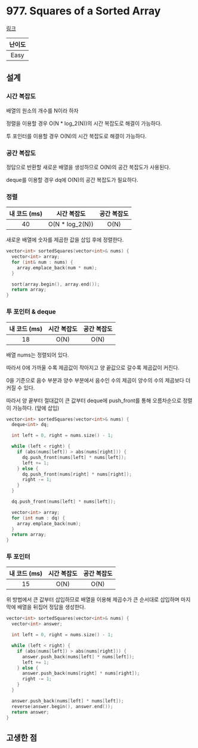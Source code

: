 # 977. Squares of a Sorted Array

[링크](https://leetcode.com/problems/squares-of-a-sorted-array/)

| 난이도 |
| :----: |
|  Easy  |

## 설계

### 시간 복잡도

배열의 원소의 개수를 N이라 하자

정렬을 이용할 경우 O(N \* log_2(N))의 시간 복잡도로 해결이 가능하다.

투 포인터를 이용할 경우 O(N)의 시간 복잡도로 해결이 가능하다.

### 공간 복잡도

정답으로 반환할 새로운 배열을 생성하므로 O(N)의 공간 복잡도가 사용된다.

deque를 이용할 경우 dq에 O(N)의 공간 복잡도가 필요하다.

### 정렬

| 내 코드 (ms) |   시간 복잡도    | 공간 복잡도 |
| :----------: | :--------------: | :---------: |
|      40      | O(N \* log_2(N)) |    O(N)     |

새로운 배열에 숫자를 제곱한 값을 삽입 후에 정렬한다.

```cpp
vector<int> sortedSquares(vector<int>& nums) {
  vector<int> array;
  for (int& num : nums) {
    array.emplace_back(num * num);
  }

  sort(array.begin(), array.end());
  return array;
}
```

### 투 포인터 & deque

| 내 코드 (ms) | 시간 복잡도 | 공간 복잡도 |
| :----------: | :---------: | :---------: |
|      18      |    O(N)     |    O(N)     |

배열 nums는 정렬되어 있다.

따라서 0에 가까울 수록 제곱값이 작아지고 양 끝값으로 갈수록 제곱값이 커진다.

0을 기준으로 음수 부분과 양수 부분에서 음수인 수의 제곱이 양수의 수의 제곱보다 더 커질 수 있다.

따라서 양 끝부터 절대값이 큰 값부터 deque에 push_front를 통해 오름차순으로 정렬이 가능하다. (앞에 삽입)

```cpp
vector<int> sortedSquares(vector<int>& nums) {
  deque<int> dq;

  int left = 0, right = nums.size() - 1;

  while (left < right) {
    if (abs(nums[left]) > abs(nums[right])) {
      dq.push_front(nums[left] * nums[left]);
      left += 1;
    } else {
      dq.push_front(nums[right] * nums[right]);
      right -= 1;
    }
  }

  dq.push_front(nums[left] * nums[left]);

  vector<int> array;
  for (int num : dq) {
    array.emplace_back(num);
  }
  return array;
}
```

### 투 포인터

| 내 코드 (ms) | 시간 복잡도 | 공간 복잡도 |
| :----------: | :---------: | :---------: |
|      15      |    O(N)     |    O(N)     |

위 방법에서 큰 값부터 삽입하므로 배열을 이용해 제곱수가 큰 순서대로 삽입하며 마지막에 배열을 뒤집어 정답을 생성한다.

```cpp
vector<int> sortedSquares(vector<int>& nums) {
  vector<int> answer;

  int left = 0, right = nums.size() - 1;

  while (left < right) {
    if (abs(nums[left]) > abs(nums[right])) {
      answer.push_back(nums[left] * nums[left]);
      left += 1;
    } else {
      answer.push_back(nums[right] * nums[right]);
      right -= 1;
    }
  }

  answer.push_back(nums[left] * nums[left]);
  reverse(answer.begin(), answer.end());
  return answer;
}
```

## 고생한 점
